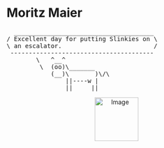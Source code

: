 <h1 font="Minecraft"> Moritz Maier </h1>





<div align="left">
<pre>
  ______________________________________     
/ Excellent day for putting Slinkies on \    
\ an escalator.                         /    
 ---------------------------------------     
        \   ^__^                             
         \  (oo)\_______
            (__)\       )\/\
                ||----w |
                ||     ||
</pre>
</div>


<div align="center">
  <img src="https://github.com/user-attachments/assets/abae5e49-dd3f-4d5f-9b4c-582385b1cc2f" alt="Image" width="100" height="auto" />
</div>
















